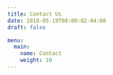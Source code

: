 ```yaml
---
title: Contact Us
date: 2018-05-19T08:00:02-04:00
draft: false

menu:
  main:
    name: Contact
    weight: 10
---
```

